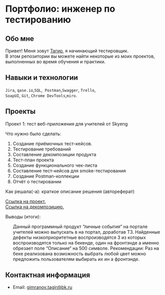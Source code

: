 # Портфолио: инженер по тестированию

## Обо мне 

Привет! Меня зовут [Тагир](https://t.me/TagirSilver), я начинающий тестировщик. <br>
В этом репозитории вы можете найти некоторые из моих проектов, выполненных во время обучения и практики.
<br>

## Навыки и технологии
``Jira``, ``qase.io``,``SQL``,`` Postman``,``Swagger``, ``Trello``, <br>
``SoapUI``, ``Git``, ``Chrome DevTools``,``miro``.




## Проекты

<p> Проект 1: тест веб-приложения для учителей от Skyeng</p>
<p>Что нужно было сделать:<p>
<ol>
  <li>Создание приёмочных тест-кейсов.</li>
  <li>Тестирование требований</li>
   <li>Составление декомпозиции продукта</li>
   <li>Тест-план проекта</li>
   <li>Создание функционального чек-листа </li>
   <li>Составление тест-кейсов для smoke-тестирования</li>
   <li>Создание Postman-коллекции</li>
   <li>Отчёт о тестировании</li>
</ol>

<p>Как решала(-а): краткое описание решения (автореферат)<p>

[Ссылка на проект.](https://docs.google.com/document/d/1tmG9HD69nLUjiMexTJcAGttzPjfMX7s6NMT3IvvChVQ/edit?usp=sharing)<br>
[Ссылка на декомпозицию.](https://miro.com/app/board/uXjVPlGmpkk=/?share_link_id=402599961631)
 
 <p>Выводы (итоги):<p>
<ol>
<p>Данный программный продукт “личные события“ на портале учителей можно выпускать в на портал, доработав ТЗ.
Найденные дефекты низкоприоритетные воспроизводятся 3 из которых воспроизводятся только на бекенде, один на фронтэнде а именно обрезает поле “Описание“ на 500 символе.
Рекомендации: Раз на беке реализована возможность выбрать любой цвет можно предложить пользователям выбирать их ин а фронтэнде.</p>

 
</ol>


## Контактная информация
- Email: gimranov.tagir@bk.ru

